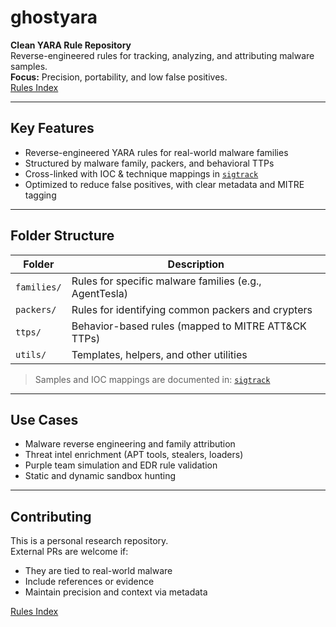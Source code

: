 # ghostyara

**Clean YARA Rule Repository**  
Reverse-engineered rules for tracking, analyzing, and attributing malware samples.  
**Focus:** Precision, portability, and low false positives.  
[Rules Index](./index.md#top)

---

## Key Features

- Reverse-engineered YARA rules for real-world malware families
- Structured by malware family, packers, and behavioral TTPs
- Cross-linked with IOC & technique mappings in [`sigtrack`](https://github.com/Sab0x1D/sigtrack)
- Optimized to reduce false positives, with clear metadata and MITRE tagging

---

## Folder Structure

| Folder              | Description                                           |
|---------------------|-------------------------------------------------------|
| `families/`         | Rules for specific malware families (e.g., AgentTesla)|
| `packers/`          | Rules for identifying common packers and crypters     |
| `ttps/`             | Behavior-based rules (mapped to MITRE ATT&CK TTPs)    |
| `utils/`            | Templates, helpers, and other utilities               |

> Samples and IOC mappings are documented in: [`sigtrack`](https://github.com/Sab0x1D/sigtrack)

---

## Use Cases

- Malware reverse engineering and family attribution  
- Threat intel enrichment (APT tools, stealers, loaders)  
- Purple team simulation and EDR rule validation  
- Static and dynamic sandbox hunting  

---

## Contributing

This is a personal research repository.  
External PRs are welcome if:
- They are tied to real-world malware
- Include references or evidence
- Maintain precision and context via metadata

[Rules Index](./index.md#top)
